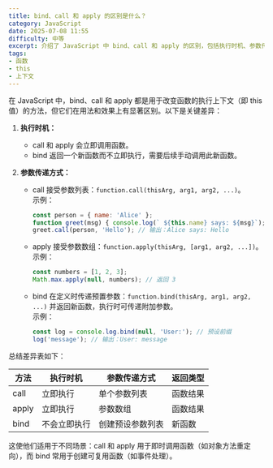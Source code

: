 ```yaml
---
title: bind、call 和 apply 的区别是什么？
category: JavaScript
date: 2025-07-08 11:55
difficulty: 中等
excerpt: 介绍了 JavaScript 中 bind、call 和 apply 的区别，包括执行时机、参数传递方式以及返回类型。通过示例展示了它们的使用场景，帮助理解选择合适的函数上下文操作方法。
tags:
- 函数
- this
- 上下文
---
```

在 JavaScript 中，bind、call 和 apply 都是用于改变函数的执行上下文（即 this 值）的方法，但它们在用法和效果上有显著区别。以下是关键差异：

1. **执行时机：**
   - call 和 apply 会立即调用函数。
   - bind 返回一个新函数而不立即执行，需要后续手动调用此新函数。

2. **参数传递方式：**
   - call 接受参数列表：`function.call(thisArg, arg1, arg2, ...)`。  
     示例：  
     ````javascript  
     const person = { name: 'Alice' };  
     function greet(msg) { console.log(` ${this.name} says: ${msg}`); }  
     greet.call(person, 'Hello'); // 输出：Alice says: Hello  
     ````
   - apply 接受参数数组：`function.apply(thisArg, [arg1, arg2, ...])`。  
     示例：  
     ````javascript  
     const numbers = [1, 2, 3];  
     Math.max.apply(null, numbers); // 返回 3  
     ````
   - bind 在定义时传递预置参数：`function.bind(thisArg, arg1, arg2, ...)` 并返回新函数，执行时可传递附加参数。  
     示例：  
     ````javascript  
     const log = console.log.bind(null, 'User:'); // 预设前缀  
     log('message'); // 输出：User: message  
     ````

总结差异表如下：

| 方法  | 执行时机     | 参数传递方式     | 返回类型 |
| ----- | ------------ | ---------------- | -------- |
| call  | 立即执行     | 单个参数列表     | 函数结果 |
| apply | 立即执行     | 参数数组         | 函数结果 |
| bind  | 不会立即执行 | 创建预设参数列表 | 新函数   |

这使他们适用于不同场景：call 和 apply 用于即时调用函数（如对象方法重定向），而 bind 常用于创建可复用函数（如事件处理）。
